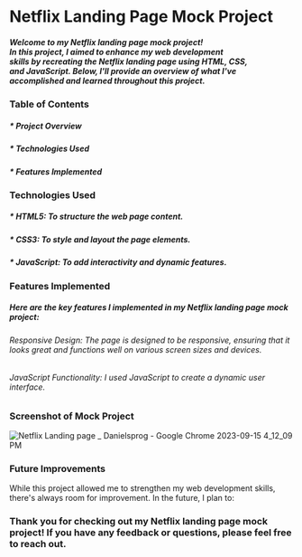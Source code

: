 # Netflix Landing Page Mock Project

##### Welcome to my Netflix landing page mock project! <br>In this project, I aimed to enhance my web development <br>skills by recreating the Netflix landing page using HTML, CSS, <br>and JavaScript. Below, I'll provide an overview of what I've <br>accomplished and learned throughout this project.

### Table of Contents
##### * Project Overview
##### * Technologies Used
##### * Features Implemented

### Technologies Used
##### * HTML5: To structure the web page content.
##### * CSS3: To style and layout the page elements.
##### * JavaScript: To add interactivity and dynamic features.

### Features Implemented
##### Here are the key features I implemented in my Netflix landing page mock project:
###### Responsive Design: The page is designed to be responsive, ensuring that it looks great and functions well on various screen sizes and devices.
###### JavaScript Functionality: I used JavaScript to create a dynamic user interface.

### Screenshot of Mock Project
![Netflix Landing page _ Danielsprog - Google Chrome 2023-09-15 4_12_09 PM](https://github.com/DanielsWebDevelopment/Netflix-landing-page/assets/129445203/5c2ca56c-a0e8-4e22-a37b-9152bbf25185)

### Future Improvements
While this project allowed me to strengthen my web development skills, there's always room for improvement. In the future, I plan to:

### Thank you for checking out my Netflix landing page mock project! If you have any feedback or questions, please feel free to reach out.
